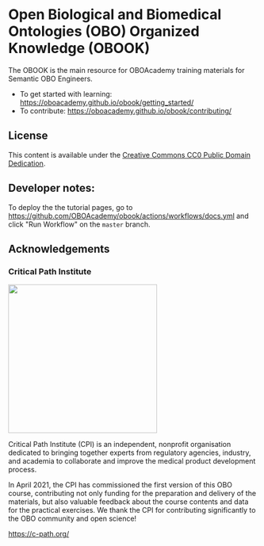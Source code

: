 # Open Biological and Biomedical Ontologies (OBO) Organized Knowledge (OBOOK)

The OBOOK is the main resource for OBOAcademy training materials for Semantic OBO Engineers.

- To get started with learning: https://oboacademy.github.io/obook/getting_started/
- To contribute: https://oboacademy.github.io/obook/contributing/

## License

This content is available under the [Creative Commons CC0 Public Domain Dedication](LICENSE).

## Developer notes:

To deploy the the tutorial pages, go to https://github.com/OBOAcademy/obook/actions/workflows/docs.yml and click "Run Workflow" on the `master` branch.

## Acknowledgements

### Critical Path Institute
<img src="https://user-images.githubusercontent.com/7070631/122019745-049ee500-cdbc-11eb-9ed0-3ac3ca717d9b.png" data-canonical-src="https://user-images.githubusercontent.com/7070631/122019745-049ee500-cdbc-11eb-9ed0-3ac3ca717d9b.png" width="300" />

Critical Path Institute (CPI) is an independent, nonprofit organisation dedicated to bringing together experts from regulatory agencies, industry, and academia to collaborate and improve the medical product development process.

In April 2021, the CPI has commissioned the first version of this OBO course, contributing not only funding for the preparation and delivery of the materials, but also valuable feedback about the course contents and data for the practical exercises. We thank the CPI for contributing significantly to the OBO community and open science!

https://c-path.org/
